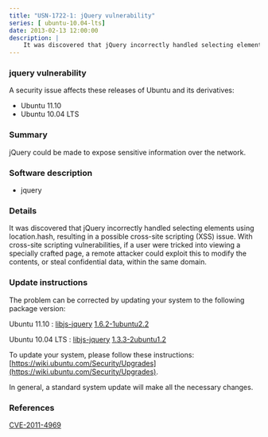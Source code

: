 ```yaml
---
title: "USN-1722-1: jQuery vulnerability"
series: [ ubuntu-10.04-lts]
date: 2013-02-13 12:00:00
description: |
    It was discovered that jQuery incorrectly handled selecting elements using location.hash, resulting in a possible cross-site scripting (XSS) issue. With cross-site scripting vulnerabilities, if a user were tricked into viewing a specially crafted page, a remote attacker could exploit this to modify the contents, or steal confidential data, within the same domain. 
--- 
```

 
### jquery vulnerability

A security issue affects these releases of Ubuntu and its derivatives:

* Ubuntu 11.10
* Ubuntu 10.04 LTS

### Summary

jQuery could be made to expose sensitive information over the network. 

### Software description

* jquery 

### Details

It was discovered that jQuery incorrectly handled selecting elements using location.hash, resulting in a possible cross-site scripting (XSS) issue. With cross-site scripting vulnerabilities, if a user were tricked into viewing a specially crafted page, a remote attacker could exploit this to modify the contents, or steal confidential data, within the same domain. 

### Update instructions

The problem can be corrected by updating your system to the following package version:

Ubuntu 11.10
 : [libjs-jquery](https://launchpad.net/ubuntu/+source/jquery) <span> [1.6.2-1ubuntu2.2](https://launchpad.net/ubuntu/+source/jquery/1.6.2-1ubuntu2.2) </span> 

Ubuntu 10.04 LTS
 : [libjs-jquery](https://launchpad.net/ubuntu/+source/jquery) <span> [1.3.3-2ubuntu1.2](https://launchpad.net/ubuntu/+source/jquery/1.3.3-2ubuntu1.2) </span> 

To update your system, please follow these instructions: [https://wiki.ubuntu.com/Security/Upgrades](https://wiki.ubuntu.com/Security/Upgrades).

In general, a standard system update will make all the necessary changes. 

### References

 [CVE-2011-4969](http://people.ubuntu.com/~ubuntu-security/cve/CVE-2011-4969)
 
